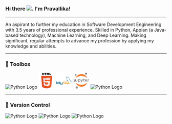 ### Hi there <img src="https://raw.githubusercontent.com/MartinHeinz/MartinHeinz/master/wave.gif" width="30px">. I'm Pravallika!
---
An aspirant to further my education in Software Development Engineering with 3.5 years of professional experience. Skilled in Python, Appian (a Java-based technology), Machine Learning, and Deep Learning. Making significant, regular attempts to advance my profession by applying my knowledge and abilities.

<!--
**apprenant92/apprenant92** is a ✨ _special_ ✨ repository because its `README.md` (this file) appears on your GitHub profile.

Here are some ideas to get you started:

- 🔭 I’m currently working on ...
- 🌱 I’m currently learning ...
- 👯 I’m looking to collaborate on ...
- 🤔 I’m looking for help with ...
- 💬 Ask me about ...
- 📫 How to reach me: ...
- 😄 Pronouns: ...
- ⚡ Fun fact: ...
-->

---

### 🔨  Toolbox

<img src="https://cdn.worldvectorlogo.com/logos/python-5.svg" alt="Python Logo" width="50" height="50" /> <img src="https://github.com/devicons/devicon/blob/master/icons/html5/html5-original-wordmark.svg" alt="1" width="50" height="50"/> <img src="https://github.com/devicons/devicon/blob/master/icons/mysql/mysql-original-wordmark.svg" alt="CSS Logo" width="50" height="50"/> <img src="https://github.com/devicons/devicon/blob/master/icons/jupyter/jupyter-original-wordmark.svg" alt="Python Logo" width="50" height="50"/>
<img src="https://user-images.githubusercontent.com/25181517/183896132-54262f2e-6d98-41e3-8888-e40ab5a17326.png" alt="Python Logo" width="50" height="50"/>

---

###  🧰 Version Control
<img src="https://user-images.githubusercontent.com/25181517/192108372-f71d70ac-7ae6-4c0d-8395-51d8870c2ef0.png" alt="Python Logo" width="50" height="50" /> <img src="https://user-images.githubusercontent.com/25181517/192108374-8da61ba1-99ec-41d7-80b8-fb2f7c0a4948.png" alt="Python Logo" width="50" height="50" /> <img src="https://user-images.githubusercontent.com/25181517/192108375-268c35e6-ab26-44b2-88bf-e3121a4e5083.png" alt="Python Logo" width="50" height="50" />


